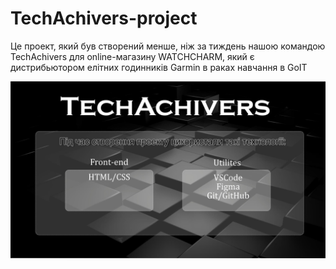 # TechAchivers-project

Це проект, який був створений менше, ніж за тиждень нашою командою TechAchivers для online-магазину WATCHCHARM, який є дистрибьютором елітних годинників Garmin в раках навчання в GoIT

![Technology](./assets/techachivers-project.jpg)

